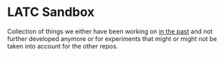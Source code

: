 # LATC Sandbox

Collection of things we either have been working on [in the past](http://latc.hg.sourceforge.net/hgweb/latc/latc/) and not further developed anymore or for experiments that might or might not be taken into account for the other repos.